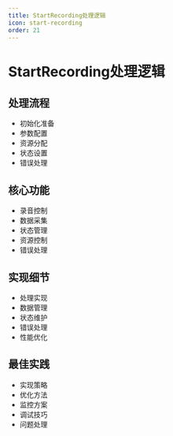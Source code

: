 ```yaml
---
title: StartRecording处理逻辑
icon: start-recording
order: 21
---
```


# StartRecording处理逻辑

## 处理流程
- 初始化准备
- 参数配置
- 资源分配
- 状态设置
- 错误处理

## 核心功能
- 录音控制
- 数据采集
- 状态管理
- 资源控制
- 错误处理

## 实现细节
- 处理实现
- 数据管理
- 状态维护
- 错误处理
- 性能优化

## 最佳实践
- 实现策略
- 优化方法
- 监控方案
- 调试技巧
- 问题处理
